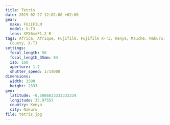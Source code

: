 ```yaml
---
title: Tetris
date: 2019-02-27 12:02:00 +02:00
gear:
  make: FUJIFILM
  model: X-T3
  lens: XF56mmF1.2 R
tags: Africa, Afrique, Fujifilm, Fujifilm X-T3, Kenya, Mauche, Nakuru, Nakuru
  County, X-T3
settings:
  focal_length: 56
  focal_length_35mm: 84
  iso: 160
  aperture: 1.2
  shutter_speed: 1/14000
dimensions:
  width: 3500
  height: 2333
geo:
  latitude: -0.5086833333333334
  longitude: 35.97557
  country: Kenya
  city: Nakuru
file: tetris.jpg
---
```



